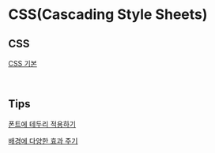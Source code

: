 # CSS(Cascading Style Sheets)

## CSS

[CSS 기본](https://github.com/siwon-park/FrontEnd-Study/blob/master/CSS_Study/00_CSS_Basic.md)

<br>

## Tips

[폰트에 테두리 적용하기](https://github.com/siwon-park/FrontEnd-Study/blob/master/CSS_Study/01_font-border.md)

[배경에 다양한 효과 주기](https://github.com/siwon-park/FrontEnd-Study/blob/master/CSS_Study/02_backdrop-filter.md)